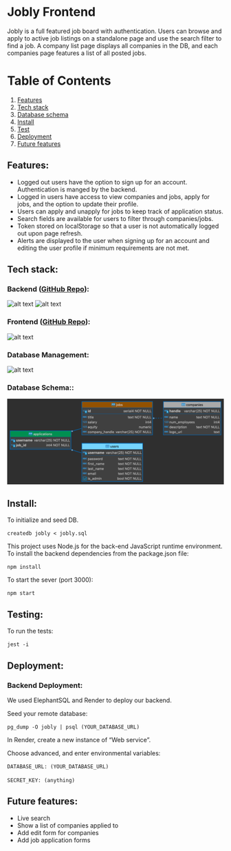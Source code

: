 # Jobly Frontend

Jobly is a full featured job board with authentication. Users can browse and apply to active job listings on a standalone page and use the search filter to find a job. A company list page displays all companies in the DB, and each companies page features a list of all posted jobs.

# Table of Contents
1. [Features](#Features)
2. [Tech stack](#Tech-stack)
3. [Database schema](#Database-schema)
4. [Install](#Install)
5. [Test](#Test)
6. [Deployment](#Deployment)
7. [Future features](#Future-features)

## Features<a name="Features"></a>:
* Logged out users have the option to sign up for an account. Authentication is manged by the backend.
* Logged in users have access to view companies and jobs, apply for jobs, and the option to update their profile.
* Users can apply and unapply for jobs to keep track of application status.
* Search fields are available for users to filter through companies/jobs.
* Token stored on localStorage so that a user is not automatically logged out upon page refresh.
* Alerts are displayed to the user when signing up for an account and editing the user profile if minimum requirements are not met.


## Tech stack<a name="Tech-stack"></a>:

### Backend ([GitHub Repo](https://github.com/trevorhudson/react-jobly-backend)):
![alt text](https://img.shields.io/badge/-Express-000000?logo=express&logoColor=white&style=for-the-badge)
![alt text](https://img.shields.io/badge/-Node.js-339933?logo=node.js&logoColor=white&style=for-the-badge)

### Frontend ([GitHub Repo](https://github.com/trevorhudson/react-jobly-frontend)):
![alt text](https://img.shields.io/badge/-ReactJs-61DAFB?logo=react&logoColor=white&style=for-the-badge)

### Database Management:
![alt text](https://img.shields.io/badge/-PostgresSQL-4169E1?logo=postgresql&logoColor=white&style=for-the-badge)

### Database Schema<a name="Database-schema"></a>::
![database schema](jobly-schema-diagram.png)

## Install<a name="Install"></a>:

To initialize and seed DB.

    createdb jobly < jobly.sql

This project uses Node.js for the back-end JavaScript runtime environment. To install the backend dependencies from the package.json file:

    npm install

To start the sever (port 3000):

    npm start

## Testing<a name="Testing"></a>:
To run the tests:

    jest -i

## Deployment<a name="Deployment"></a>:
### Backend Deployment:

We used ElephantSQL and Render to deploy our backend.

Seed your remote database:

    pg_dump -O jobly | psql (YOUR_DATABASE_URL)

In Render, create a new instance of “Web service”.

Choose advanced, and enter environmental variables:

    DATABASE_URL: (YOUR_DATABASE_URL)

    SECRET_KEY: (anything)


## Future features<a name="Future-features"></a>:
* Live search
* Show a list of companies applied to
* Add edit form for companies
* Add job application forms